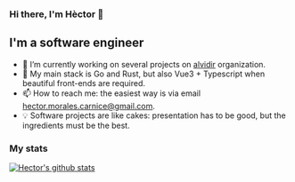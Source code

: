 ### Hi there, I'm Hèctor 👋

## I'm a software engineer

- 🔭 I’m currently working on several projects on [alvidir](https://github.com/alvidir) organization.
- 🌱 My main stack is Go and Rust, but also Vue3 + Typescript when beautiful front-ends are required.
- 📫 How to reach me: the easiest way is via email <hector.morales.carnice@gmail.com>.
- :bulb: Software projects are like cakes: presentation has to be good, but the ingredients must be the best.

### My stats

[![Hector's github stats](https://github-readme-stats-git-masterrstaa-rickstaa.vercel.app/api?username=HectorMRC&theme=onedark)](https://github.com/anuraghazra/github-readme-stats)
